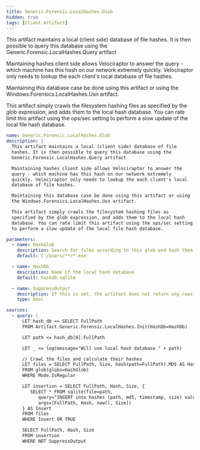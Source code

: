 ```yaml
---
title: Generic.Forensic.LocalHashes.Glob
hidden: true
tags: [Client Artifact]
---
```


This artifact maintains a local (client side) database of file
hashes. It is then possible to query this database using the
Generic.Forensic.LocalHashes.Query artifact

Maintaining hashes client side allows Velociraptor to answer the
query - which machine has this hash on our network extremely
quickly. Velociraptor only needs to lookup the each client's local
database of file hashes.

Maintaining this database case be done using this artifact or using
the Windows.Forensics.LocalHashes.Usn artifact.

This artifact simply crawls the filesystem hashing files as
specified by the glob expression, and adds them to the local hash
database. You can rate limit this artifact using the ops/sec setting
to perform a slow update of the local file hash database.


```yaml
name: Generic.Forensic.LocalHashes.Glob
description: |
  This artifact maintains a local (client side) database of file
  hashes. It is then possible to query this database using the
  Generic.Forensic.LocalHashes.Query artifact

  Maintaining hashes client side allows Velociraptor to answer the
  query - which machine has this hash on our network extremely
  quickly. Velociraptor only needs to lookup the each client's local
  database of file hashes.

  Maintaining this database case be done using this artifact or using
  the Windows.Forensics.LocalHashes.Usn artifact.

  This artifact simply crawls the filesystem hashing files as
  specified by the glob expression, and adds them to the local hash
  database. You can rate limit this artifact using the ops/sec setting
  to perform a slow update of the local file hash database.

parameters:
  - name: HashGlob
    description: Search for files according to this glob and hash them.
    default: C:/Users/**/*.exe

  - name: HashDb
    description: Name of the local hash database
    default: hashdb.sqlite

  - name: SuppressOutput
    description: If this is set, the artifact does not return any rows to the server but will still update the local database.
    type: bool

sources:
  - query: |
      LET hash_db <= SELECT FullPath
      FROM Artifact.Generic.Forensic.LocalHashes.Init(HashDb=HashDb)

      LET path <= hash_db[0].FullPath

      LET _ <= log(message="Will use local hash database " + path)

      // Crawl the files and calculate their hashes
      LET files = SELECT FullPath, Size, hash(path=FullPath).MD5 AS Hash
      FROM glob(globs=HashGlob)
      WHERE Mode.IsRegular

      LET insertion = SELECT FullPath, Hash, Size, {
         SELECT * FROM sqlite(file=path,
            query="INSERT into hashes (path, md5, timestamp, size) values (?,?,?,?)",
            args=[FullPath, Hash, now(), Size])
      } AS Insert
      FROM files
      WHERE Insert OR TRUE

      SELECT FullPath, Hash, Size
      FROM insertion
      WHERE NOT SuppressOutput

```
